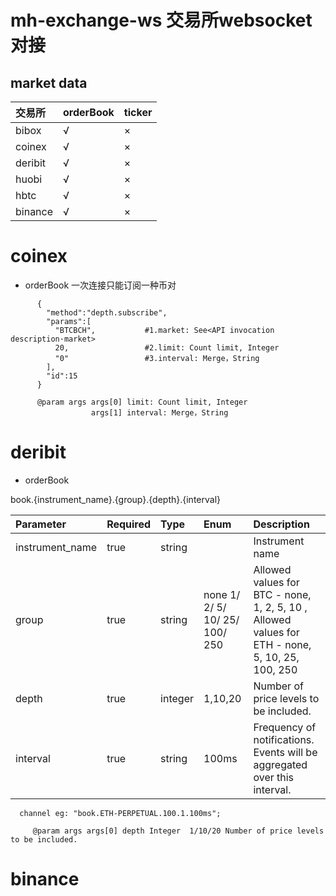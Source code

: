 # mh-exchange-ws 交易所websocket对接

## market data

| 交易所 | orderBook | ticker |
| :-----| :----- | :----- |
| bibox | √ | × |
| coinex | √ | × |
| deribit | √ | × |
| huobi | √ | × |
| hbtc | √ | × |
| binance | √ | × |

# coinex 
+ orderBook 
一次连接只能订阅一种币对
```
      {
        "method":"depth.subscribe",
        "params":[
          "BTCBCH",           #1.market: See<API invocation description·market>
          20,                 #2.limit: Count limit, Integer
          "0"                 #3.interval: Merge，String
        ],
        "id":15
      }
     
      @param args args[0] limit: Count limit, Integer
                  args[1] interval: Merge，String

```

# deribit

+ orderBook 

book.{instrument_name}.{group}.{depth}.{interval}
     
| Parameter | Required | Type | Enum | Description |
| :-----| :----- | :----- | :----- | :----- |
| instrument_name | true | string |  | Instrument name |
| group | true | string | 	none 1/ 2/ 5/ 10/ 25/ 100/ 250 | Allowed values for BTC - none, 1, 2, 5, 10 , Allowed values for ETH - none, 5, 10, 25, 100, 250 |
| depth | true | integer | 1,10,20 | Number of price levels to be included. |
| interval | true | string | 100ms | Frequency of notifications. Events will be aggregated over this interval. |
    
      channel eg: "book.ETH-PERPETUAL.100.1.100ms";

```
     @param args args[0] depth Integer	1/10/20	Number of price levels to be included.
```

# binance



